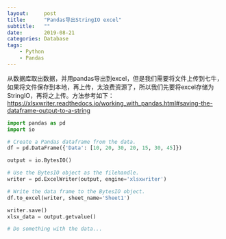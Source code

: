 ```yaml
---
layout:     post
title:      "Pandas导出StringIO excel"
subtitle:   ""
date:       2019-08-21
categories: Database
tags:
    - Python
    - Pandas
---
```


从数据库取出数据，并用pandas导出到excel，但是我们需要将文件上传到七牛，如果将文件保存到本地，再上传，太浪费资源了，所以我们先要将excel存储为StringIO，再将之上传。方法参考如下：
<https://xlsxwriter.readthedocs.io/working_with_pandas.html#saving-the-dataframe-output-to-a-string>

```python
import pandas as pd
import io

# Create a Pandas dataframe from the data.
df = pd.DataFrame({'Data': [10, 20, 30, 20, 15, 30, 45]})

output = io.BytesIO()

# Use the BytesIO object as the filehandle.
writer = pd.ExcelWriter(output, engine='xlsxwriter')

# Write the data frame to the BytesIO object.
df.to_excel(writer, sheet_name='Sheet1')

writer.save()
xlsx_data = output.getvalue()

# Do something with the data...
```
